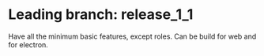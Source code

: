 # Leading branch: release_1_1

Have all the minimum basic features, except roles.
Can be build for web and for electron.
